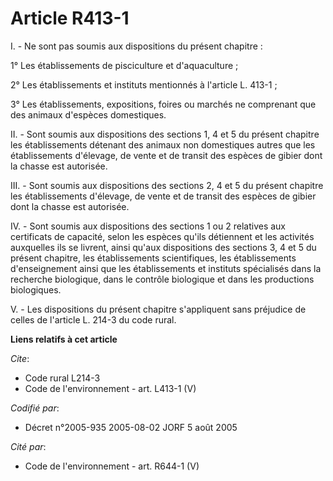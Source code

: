 # Article R413-1

I. - Ne sont pas soumis aux dispositions du présent chapitre :

1° Les établissements de pisciculture et d'aquaculture ;

2° Les établissements et instituts mentionnés à l'article L. 413-1 ;

3° Les établissements, expositions, foires ou marchés ne comprenant que des animaux d'espèces domestiques.

II. - Sont soumis aux dispositions des sections 1, 4 et 5 du présent chapitre les établissements détenant des animaux non
domestiques autres que les établissements d'élevage, de vente et de transit des espèces de gibier dont la chasse est
autorisée.

III. - Sont soumis aux dispositions des sections 2, 4 et 5 du présent chapitre les établissements d'élevage, de vente et de
transit des espèces de gibier dont la chasse est autorisée.

IV. - Sont soumis aux dispositions des sections 1 ou 2 relatives aux certificats de capacité, selon les espèces qu'ils
détiennent et les activités auxquelles ils se livrent, ainsi qu'aux dispositions des sections 3, 4 et 5 du présent chapitre,
les établissements scientifiques, les établissements d'enseignement ainsi que les établissements et instituts spécialisés
dans la recherche biologique, dans le contrôle biologique et dans les productions biologiques.

V. - Les dispositions du présent chapitre s'appliquent sans préjudice de celles de l'article L. 214-3 du code rural.

**Liens relatifs à cet article**

_Cite_:

  - Code rural L214-3
  - Code de l'environnement - art. L413-1 (V)

_Codifié par_:

  - Décret n°2005-935 2005-08-02 JORF 5 août 2005

_Cité par_:

  - Code de l'environnement - art. R644-1 (V)
